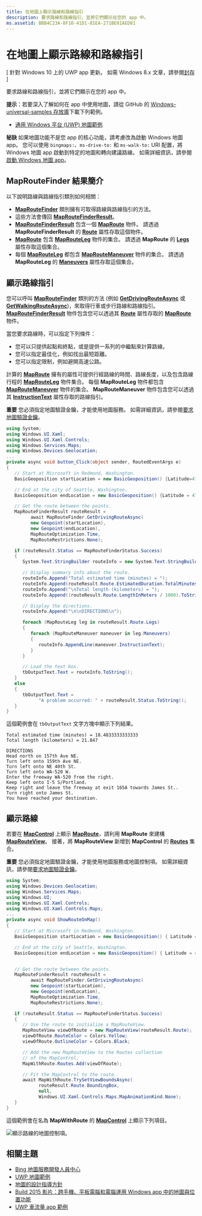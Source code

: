 ```yaml
---
title: 在地圖上顯示路線和路線指引
description: 要求路線和路線指引，並將它們顯示在您的 app 中。
ms.assetid: BBB4C23A-8F10-41D1-81EA-271BE01AED81
---
```


# 在地圖上顯示路線和路線指引


\[ 針對 Windows 10 上的 UWP app 更新。 如需 Windows 8.x 文章，請參閱[封存](http://go.microsoft.com/fwlink/p/?linkid=619132) \]


要求路線和路線指引，並將它們顯示在您的 app 中。

**提示**：若要深入了解如何在 app 中使用地圖，請從 GitHub 的 [Windows-universal-samples 存放庫](http://go.microsoft.com/fwlink/p/?LinkId=619979)下載下列範例。

-   [通用 Windows 平台 (UWP) 地圖範例](http://go.microsoft.com/fwlink/p/?LinkId=619977)

**秘訣** 如果地圖功能不是您 app 的核心功能，請考慮改為啟動 Windows 地圖 app。 您可以使用 `bingmaps:`、`ms-drive-to:` 和 `ms-walk-to:` URI 配置，將 Windows 地圖 app 啟動到特定的地圖和轉向建議路線。 如需詳細資訊，請參閱[啟動 Windows 地圖 app](https://msdn.microsoft.com/library/windows/apps/mt228341)。

 

## MapRouteFinder 結果簡介


以下說明路線與路線指引類別如何相關：

-   [
            **MapRouteFinder**](https://msdn.microsoft.com/library/windows/apps/dn636938) 類別擁有可取得路線與路線指引的方法。
-   這些方法會傳回 [**MapRouteFinderResult**](https://msdn.microsoft.com/library/windows/apps/dn636939)。
-   [
            **MapRouteFinderResult**](https://msdn.microsoft.com/library/windows/apps/dn636939) 包含一個 [**MapRoute**](https://msdn.microsoft.com/library/windows/apps/dn636937) 物件。 請透過 **MapRouteFinderResult** 的 [**Route**](https://msdn.microsoft.com/library/windows/apps/dn636940) 屬性存取這個物件。
-   [
            **MapRoute**](https://msdn.microsoft.com/library/windows/apps/dn636937) 包含 [**MapRouteLeg**](https://msdn.microsoft.com/library/windows/apps/dn636955) 物件的集合。 請透過 **MapRoute** 的 [**Legs**](https://msdn.microsoft.com/library/windows/apps/dn636973) 屬性存取這個集合。
-   每個 [**MapRouteLeg**](https://msdn.microsoft.com/library/windows/apps/dn636955) 都包含 [**MapRouteManeuver**](https://msdn.microsoft.com/library/windows/apps/dn636961) 物件的集合。 請透過 **MapRouteLeg** 的 [**Maneuvers**](https://msdn.microsoft.com/library/windows/apps/dn636959) 屬性存取這個集合。

## 顯示路線指引


您可以呼叫 [**MapRouteFinder**](https://msdn.microsoft.com/library/windows/apps/dn636938) 類別的方法 (例如 [**GetDrivingRouteAsync**](https://msdn.microsoft.com/library/windows/apps/dn636943) 或 [**GetWalkingRouteAsync**](https://msdn.microsoft.com/library/windows/apps/dn636953))，來取得行車或步行路線和路線指引。 [
            **MapRouteFinderResult**](https://msdn.microsoft.com/library/windows/apps/dn636939) 物件包含您可以透過其 [**Route**](https://msdn.microsoft.com/library/windows/apps/dn636940) 屬性存取的 [**MapRoute**](https://msdn.microsoft.com/library/windows/apps/dn636937) 物件。

當您要求路線時，可以指定下列條件：

-   您可以只提供起點和終點，或是提供一系列的中繼點來計算路線。
-   您可以指定最佳化，例如找出最短距離。
-   您可以指定限制，例如避開高速公路。

計算的 [**MapRoute**](https://msdn.microsoft.com/library/windows/apps/dn636937) 擁有的屬性可提供行經路線的時間、路線長度，以及包含路線行程的 [**MapRouteLeg**](https://msdn.microsoft.com/library/windows/apps/dn636955) 物件集合。 每個 **MapRouteLeg** 物件都包含 [**MapRouteManeuver**](https://msdn.microsoft.com/library/windows/apps/dn636961) 物件的集合。 **MapRouteManeuver** 物件包含您可以透過其 [**InstructionText**](https://msdn.microsoft.com/library/windows/apps/dn636964) 屬性存取的路線指引。

**重要** 您必須指定地圖驗證金鑰，才能使用地圖服務。 如需詳細資訊，請參閱[要求地圖驗證金鑰](authentication-key.md)。

 

```csharp
using System;
using Windows.UI.Xaml;
using Windows.UI.Xaml.Controls;
using Windows.Services.Maps;
using Windows.Devices.Geolocation;
...
private async void button_Click(object sender, RoutedEventArgs e)
{
   // Start at Microsoft in Redmond, Washington.
   BasicGeoposition startLocation = new BasicGeoposition() {Latitude=47.643,Longitude=-122.131};

   // End at the city of Seattle, Washington.
   BasicGeoposition endLocation = new BasicGeoposition() {Latitude = 47.604,Longitude= -122.329};

   // Get the route between the points.
   MapRouteFinderResult routeResult =
         await MapRouteFinder.GetDrivingRouteAsync(
         new Geopoint(startLocation),
         new Geopoint(endLocation),
         MapRouteOptimization.Time,
         MapRouteRestrictions.None);

   if (routeResult.Status == MapRouteFinderStatus.Success)
   {
      System.Text.StringBuilder routeInfo = new System.Text.StringBuilder();

      // Display summary info about the route.
      routeInfo.Append("Total estimated time (minutes) = ");
      routeInfo.Append(routeResult.Route.EstimatedDuration.TotalMinutes.ToString());
      routeInfo.Append("\nTotal length (kilometers) = ");
      routeInfo.Append((routeResult.Route.LengthInMeters / 1000).ToString());

      // Display the directions.
      routeInfo.Append("\n\nDIRECTIONS\n");

      foreach (MapRouteLeg leg in routeResult.Route.Legs)
      {
         foreach (MapRouteManeuver maneuver in leg.Maneuvers)
         {
            routeInfo.AppendLine(maneuver.InstructionText);
         }
      }

      // Load the text box.
      tbOutputText.Text = routeInfo.ToString();
   }
   else
   {
      tbOutputText.Text =
            "A problem occurred: " + routeResult.Status.ToString();
   }
}
```

這個範例會在 `tbOutputText` 文字方塊中顯示下列結果。

``` syntax
Total estimated time (minutes) = 18.4833333333333
Total length (kilometers) = 21.847

DIRECTIONS
Head north on 157th Ave NE.
Turn left onto 159th Ave NE.
Turn left onto NE 40th St.
Turn left onto WA-520 W.
Enter the freeway WA-520 from the right.
Keep left onto I-5 S/Portland.
Keep right and leave the freeway at exit 165A towards James St..
Turn right onto James St.
You have reached your destination.
```

## 顯示路線


若要在 [**MapControl**](https://msdn.microsoft.com/library/windows/apps/dn637004) 上顯示 [**MapRoute**](https://msdn.microsoft.com/library/windows/apps/dn636937)，請利用 **MapRoute** 來建構 [**MapRouteView**](https://msdn.microsoft.com/library/windows/apps/dn637122)。 接著，將 **MapRouteView** 新增到 **MapControl** 的 [**Routes**](https://msdn.microsoft.com/library/windows/apps/dn637047) 集合。

**重要** 您必須指定地圖驗證金鑰，才能使用地圖服務或地圖控制項。 如需詳細資訊，請參閱[要求地圖驗證金鑰](authentication-key.md)。

 

```csharp
using System;
using Windows.Devices.Geolocation;
using Windows.Services.Maps;
using Windows.UI;
using Windows.UI.Xaml.Controls;
using Windows.UI.Xaml.Controls.Maps;
...
private async void ShowRouteOnMap()
{
   // Start at Microsoft in Redmond, Washington.
   BasicGeoposition startLocation = new BasicGeoposition() { Latitude = 47.643, Longitude = -122.131 };

   // End at the city of Seattle, Washington.
   BasicGeoposition endLocation = new BasicGeoposition() { Latitude = 47.604, Longitude = -122.329 };


   // Get the route between the points.
   MapRouteFinderResult routeResult =
         await MapRouteFinder.GetDrivingRouteAsync(
         new Geopoint(startLocation),
         new Geopoint(endLocation),
         MapRouteOptimization.Time,
         MapRouteRestrictions.None);

   if (routeResult.Status == MapRouteFinderStatus.Success)
   {
      // Use the route to initialize a MapRouteView.
      MapRouteView viewOfRoute = new MapRouteView(routeResult.Route);
      viewOfRoute.RouteColor = Colors.Yellow;
      viewOfRoute.OutlineColor = Colors.Black;

      // Add the new MapRouteView to the Routes collection
      // of the MapControl.
      MapWithRoute.Routes.Add(viewOfRoute);

      // Fit the MapControl to the route.
      await MapWithRoute.TrySetViewBoundsAsync(
            routeResult.Route.BoundingBox,
            null,
            Windows.UI.Xaml.Controls.Maps.MapAnimationKind.None);
   }
}
```

這個範例會在名為 **MapWithRoute** 的 [**MapControl**](https://msdn.microsoft.com/library/windows/apps/dn637004) 上顯示下列項目。

![顯示路線的地圖控制項。](images/routeonmap.png)

## 相關主題

* [Bing 地圖服務開發人員中心](https://www.bingmapsportal.com/)
* [UWP 地圖範例](http://go.microsoft.com/fwlink/p/?LinkId=619977)
* [地圖的設計指導方針](https://msdn.microsoft.com/library/windows/apps/dn596102)
* [Build 2015 影片：跨手機、平板電腦和電腦運用 Windows app 中的地圖與位置功能](https://channel9.msdn.com/Events/Build/2015/2-757)
* [UWP 車流量 app 範例](http://go.microsoft.com/fwlink/p/?LinkId=619982)



<!--HONumber=Mar16_HO1-->


